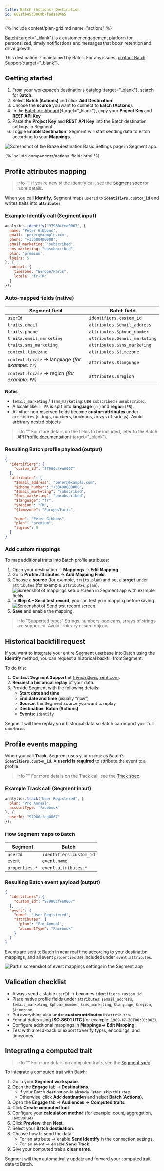 ```yaml
---
title: Batch (Actions) Destination
id: 6891fb45c0068b7fad1e80a5
---
```


{% include content/plan-grid.md name="actions" %}

[Batch](https://batch.com/?utm_source=segmentio&utm_medium=docs&utm_campaign=partners){:target="_blank"} is a customer engagement platform for personalized, timely notifications and messages that boost retention and drive growth.

This destination is maintained by Batch. For any issues, [contact Batch Support](mailto:support@batch.com){:target="_blank"}.

## Getting started

1. From your workspace’s [destinations catalog](https://app.segment.com/goto-my-workspace/destinations/catalog){:target="_blank"}, search for **Batch**.
2. Select **Batch (Actions)** and click **Add Destination**.
3. Choose the **source** you want to connect to **Batch (Actions)**.
4. In the [Batch dashboard](https://dashboard.batch.com/){:target="_blank"}, copy your **Project Key** and **REST API Key**.
5. Paste the **Project Key** and **REST API Key** into the Batch destination settings in Segment.
6. Toggle **Enable Destination**. Segment will start sending data to Batch according to your **Mappings**.
   
![Screenshot of the Braze destination Basic Settings page in Segment app.](./images/basic_settings_destination.png "Basic settings destination")

{% include components/actions-fields.html %}

## Profile attributes mapping

> info ""
> If you’re new to the Identify call, see the [Segment spec](/docs/connections/spec/identify/) for more details.

When you call **Identify**, Segment maps `userId` to **`identifiers.custom_id`** and writes traits into **`attributes`**.

### Example Identify call (Segment input)

```js
analytics.identify("97980cfea0067", {
  name: "Peter Gibbons",
  email: "peter@example.com",
  phone: "+33600000000",
  email_marketing: "subscribed",
  sms_marketing: "unsubscribed",
  plan: "premium",
  logins: 5
}, {
  context: {
    timezone: "Europe/Paris",
    locale: "fr-FR"
  }
});
```

### Auto-mapped fields (native)

| Segment field                          | Batch field                     |
|----------------------------------------|---------------------------------|
| `userId`                               | `identifiers.custom_id`         |
| `traits.email`                         | `attributes.$email_address`     |
| `traits.phone`                         | `attributes.$phone_number`      |
| `traits.email_marketing`               | `attributes.$email_marketing`   |
| `traits.sms_marketing`                 | `attributes.$sms_marketing`     |
| `context.timezone`                     | `attributes.$timezone`          |
| `context.locale` → language *(for example: `fr`)*| `attributes.$language`          |
| `context.locale` → region *(for example: `FR`)*  | `attributes.$region`            |

**Notes**

- `$email_marketing` / `$sms_marketing`: use `subscribed` / `unsubscribed`.  
- A locale like `fr-FR` is split into **language** (`fr`) and **region** (`FR`).  
- All other non‑reserved fields become **custom attributes** under `attributes` (strings, numbers, booleans, arrays of strings). Avoid arbitrary nested objects.

> info ""
> For more details on the fields to be included, refer to the Batch [API Profile documentation](https://doc.batch.com/developer/api/cep/profiles/update){:target="_blank"}.

### Resulting Batch profile payload (output)

```json
{
  "identifiers": {
    "custom_id": "97980cfea0067"
  },
  "attributes": {
    "$email_address": "peter@example.com",
    "$phone_number": "+33600000000",
    "$email_marketing": "subscribed",
    "$sms_marketing": "unsubscribed",
    "$language": "fr",
    "$region": "FR",
    "$timezone": "Europe/Paris",

    "name": "Peter Gibbons",
    "plan": "premium",
    "logins": 5
  }
}
```

### Add custom mappings

To map additional traits into Batch profile attributes:

1. Open your destination → **Mappings** → **Edit Mapping**.  
2. Go to **Profile attributes** → **Add Mapping Field**.
3. Choose a **source** (for example, `traits.plan`) and set a **target** under `attributes` (for example, `attributes.plan`).  
![Screenshot of mappings setup screen in Segment app with example fields.](./images/attributes_mapping.png "Attributes mapping")
4. In **Step 4 – Send test record**, you can test your mapping before saving.  
![Screenshot of Send test record screen.](./images/test_record.png "Test record")
5. **Save** and enable the mapping.

> info "Supported types"
> Strings, numbers, booleans, arrays of strings are supported.
> Avoid arbitrary nested objects.

## Historical backfill request

If you want to integrate your entire Segment userbase into Batch using the **Identify** method, you can request a historical backfill from Segment.  

To do this:

1. **Contact Segment Support** at [friends@segment.com](mailto:friends@segment.com).
2. **Request a historical replay** of your data.  
3. Provide Segment with the following details:  
   - **Start date and time**  
   - **End date and time** (usually “now”)  
   - **Source**: the Segment source you want to replay
   - **Destination**: **Batch (Actions)** 
   - **Events**: `Identify`  

Segment will then replay your historical data so Batch can import your full userbase.

## Profile events mapping

When you call **Track**, Segment uses your `userId` as Batch’s **`identifiers.custom_id`**. A **userId is required** to attribute the event to a profile.

> info ""
> For more details on the Track call, see the [Track spec](/docs/connections/spec/track).

### Example Track call (Segment input)

```js
analytics.track("User Registered", {
  plan: "Pro Annual",
  accountType: "Facebook"
}, {
  userId: "97980cfea0067"
});
```

### How Segment maps to Batch

| Segment           | Batch                   |
|-------------------|-------------------------|
| `userId`          | `identifiers.custom_id` |
| `event`           | `event.name`            |
| `properties.*`    | `event.attributes.*`    |

### Resulting Batch event payload (output)

```json
{
  "identifiers": {
    "custom_id": "97980cfea0067"
  },
  "event": {
    "name": "User Registered",
    "attributes": {
      "plan": "Pro Annual",
      "accountType": "Facebook"
    }
  }
}
```

Events are sent to Batch in near real time according to your destination mappings, and all event `properties` are included under `event.attributes`.

![Partial screenshot of event mappings settings in the Segment app.](./images/events_mapping.png "Events mapping")

## Validation checklist

- Always send a stable `userId` → becomes `identifiers.custom_id`.  
- Place native profile fields under `attributes`: `$email_address`, `$email_marketing`, `$phone_number`, `$sms_marketing`, `$language`, `$region`, `$timezone`.  
- Put everything else under **custom attributes** in `attributes`.  
- Format dates using **ISO‑8601 UTC** (for example: `1989-07-20T00:00:00Z`).  
- Configure additional mappings in **Mappings → Edit Mapping**.  
- Test with a read-back or export to verify types, encodings, and timezones.

## Integrating a computed trait

> info ""
> For more details on computed traits, see the [Segment spec](/docs/unify/Traits/computed-traits).

To integrate a computed trait with Batch:

1. Go to your **Segment workspace**.  
2. Open the **Engage** tab → **Destinations**.  
   - If your Batch destination is already listed, skip this step.  
   - Otherwise, click **Add destination** and select **Batch (Actions)**.  
3. Open the **Engage** tab → **Audiences** → **Computed traits**.
4. Click **Create computed trait**.  
5. Configure your **calculation method** (for example: count, aggregation, last value).  
6. Click **Preview**, then **Next**.  
7. Select your **Batch destination**.  
8. Choose how to send the data:  
   - For an attribute → enable **Send Identify** in the connection settings.  
   - For an event → enable **Send Track**.  
9. Give your computed trait a **clear name**.  

Segment will then automatically update and forward your computed trait data to Batch.
